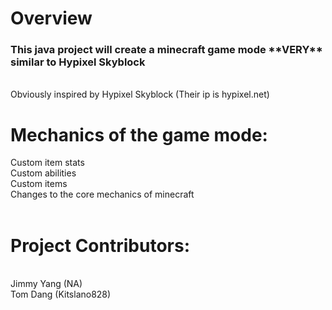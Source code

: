 <h1>Overview</h1> 
<h3>This java project will create a minecraft game mode **VERY** similar to Hypixel Skyblock</h3>
<br>
Obviously inspired by Hypixel Skyblock (Their ip is hypixel.net)
<br>
<h1>Mechanics of the game mode:</h1>
Custom item stats <br>
Custom abilities <br>
Custom items <br>
Changes to the core mechanics of minecraft
<br>
<br>
<h1>Project Contributors:</h1> <br>
Jimmy Yang (NA) <br>
Tom Dang (Kitslano828) <br>
